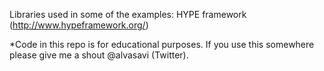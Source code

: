 Libraries used in some of the examples:
HYPE framework (http://www.hypeframework.org/)

*Code in this repo is for educational purposes. If you use this somewhere please give me a shout @alvasavi (Twitter).
